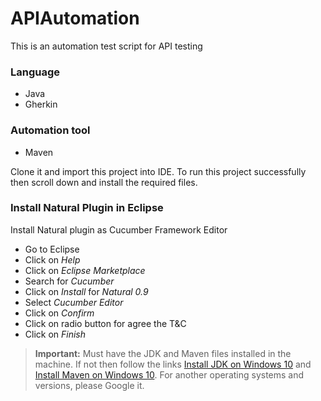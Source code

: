# APIAutomation
This is an automation test script for API testing
### Language
* Java
* Gherkin
### Automation tool
* Maven

Clone it and import this project into IDE. To run this project successfully then scroll down and install the required files.

### Install Natural Plugin in Eclipse
Install Natural plugin as Cucumber Framework Editor
* Go to Eclipse
* Click on *Help*
* Click on *Eclipse Marketplace*
* Search for *Cucumber*
* Click on *Install* for *Natural 0.9*
* Select *Cucumber Editor*
* Click on *Confirm*
* Click on radio button for agree the T&C
* Click on *Finish*

> **Important:** Must have the JDK and Maven files installed in the machine. If not then follow the links [Install JDK on Windows 10](https://www.youtube.com/watch?v=IJ-PJbvJBGs) and [Install Maven on Windows 10](https://www.youtube.com/watch?v=RfCWg5ay5B0). For another operating systems and versions, please Google it.
